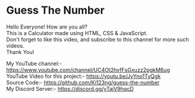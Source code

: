 # Guess The Number

Hello Everyone! How are you all? \
This is a Calculator made using HTML, CSS & JavaScript. \
Don't forget to like this video, and subscribe to this channel for more such videos. \
Thank You!

My YouTube channel:- https://www.youtube.com/channel/UC4Ot2hvfFsGxuzz2pgkM6ug \
YouTube Video for this project:- https://youtu.be/JyYno1TyQgk \
Source Code:- https://github.com/Ki123ng/guess-the-number \
My Discord Server:- https://discord.gg/yTajV9hqcD
